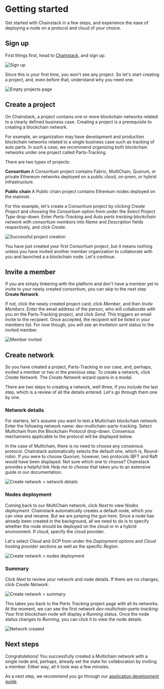 # Getting started

Get started with Chainstack in a few steps, and experience the ease of deploying a node on a protocol and cloud of your choice.

## Sign up

First things first, head to [Chainstack](https://console.chainstack.com/), and sign up.

![Sign up](./getting-started/sign-up.png)

Since this is your first time, you won't see any project. So let's start creating a project, and, even before that, understand why you need one.

![Empty projects page](./getting-started/empty-projects-page.png)

## Create a project

On Chainstack, a project contains one or more blockchain networks related to a clearly defined business case. Creating a project is a prerequisite to creating a blockchain network.

For example, an organization may have development and production blockchain networks related to a single business case such as tracking of auto parts. In such a case, we recommend organizing both blockchain networks under one project called Parts-Tracking.

There are two types of projects:

**Consortium**
A Consortium project contains Fabric, MultiChain, Quorum, or private Ethereum networks deployed on a public cloud, on-prem, or hybrid infrastructure.

**Public chain**
A Public chain project contains Ethereum nodes deployed on the mainnet.

For this example, let's create a Consortium project by clicking _Create Project_ and choosing the _Consortium_ option from under the _Select Project Type_ drop-down. Enter _Parts-Tracking_ and _Auto parts tracking blockchain network with consortium members_ into _Name_ and _Description_ fields respectively, and click _Create_.

![Successful project creation](./getting-started/successful-project-creation.png)

You have just created your first Consortium project, but it means nothing unless you have invited another member organization to collaborate with you and launched a a blockchain node. Let's continue.

## Invite a member

If you are simply tinkering with the platform and don't have a member yet to invite to your newly created consortium, you can skip to the next step **Create Network**.

If not, click the newly created project card, click _Member_, and then _Invite Members_. Enter the email address of the person, who will collaborate with you on the Parts-Tracking project, and click _Send_. This triggers an email invite to the recipient. Once accepted, the recipient will be listed in your members list. For now though, you will see an _Invitation sent_ status to the invited member.

![Member invited](./getting-started/member-invited.png)

## Create network

So you have created a project, Parts-Tracking in our case, and, perhaps, invited a member or two in the previous step. To create a network, click _Create Network_. The _Create Network_ wizard opens in a modal.

There are two steps to creating a network, well three, if you include the last step, which is a review of all the details entered. Let's go through them one by one.

### Network details

For starters, let's assume you want to test a Multichain blockchain network. Enter the following network name: dev-multichain-parts-tracking. Select Multichain from the Blockchain Protocol drop-down. Consensus mechanisms applicable to the protocol will be displayed below.

In the case of Multichain, there is no need to choose any consensus protocol. Chainstack automatically selects the default one, which is, Round-robin. If you were to choose Quorum, however, two protocols IBFT and Raft would have been displayed. Not sure which one to choose? Chainstack provides a helpful link _Help me to choose_ that takes you to an extensive guide in our documentation.

![Create network > network details](./getting-started/create-network-network-details.png)

### Nodes deployment

Coming back to our MultiChain network, click _Next_ to view _Nodes deployment_. Chainstack automatically creates a default node, which you can view and rename. But we are jumping the gun here. Since a node has already been created in the background, all we need to do is to specify whether the node should be deployed on the cloud or in a hybrid environment. If cloud, specify the cloud provider.

Let's select _Cloud_ and _GCP_ from under the _Deployment options_ and _Cloud hosting provider_ sections as well as the specific _Region_.

![Create network > nodes deployment](./getting-started/create-network-nodes-deployment.png)

### Summary

Click _Next_ to review your network and node details. If there are no changes, click _Create Network_.

![Create network > summary](./getting-started/create-network-summary.png)

This takes you back to the _Parts Tracking_ project page with all its networks. At the moment, we can see the first network _dev-multichain-parts-tracking_. Your first blockchain node will display a _Running_ status. Once the node status changes to _Running_, you can click it to view the node details.

![Network created](./getting-started/network-created.png)

## Next steps

Congratulations! You successfully created a Multichain network with a single node and, perhaps, already set the state for collaboration by inviting a member. Either way, all it took was a few minutes.

As a next step, we recommend you go through our [application development guide](/guides/application-development).
